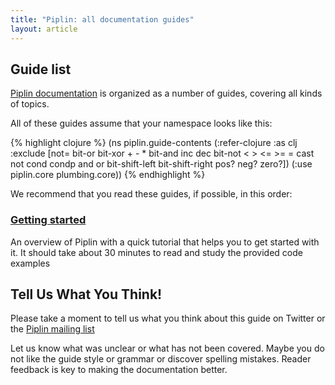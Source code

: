 ```yaml
---
title: "Piplin: all documentation guides"
layout: article
---
```


## Guide list

[Piplin documentation](http://piplin.org) is organized as a number of guides, covering all kinds of topics.

All of these guides assume that your namespace looks like this:

{% highlight clojure %}
(ns piplin.guide-contents
  (:refer-clojure :as clj :exclude [not= bit-or bit-xor + - * bit-and inc dec bit-not < > <= >= = cast not cond condp and or bit-shift-left bit-shift-right pos? neg? zero?])
  (:use piplin.core plumbing.core))
{% endhighlight %}


We recommend that you read these guides, if possible, in this order:

###  [Getting started](/articles/intro.html)

An overview of Piplin with a quick tutorial that helps you to get started with it. It should take about
30 minutes to read and study the provided code examples

## Tell Us What You Think!

Please take a moment to tell us what you think about this guide on Twitter or the [Piplin mailing list](https://groups.google.com/forum/#!forum/piplin)

Let us know what was unclear or what has not been covered. Maybe you do not like the guide style or grammar or discover spelling mistakes. Reader feedback is key to making the documentation better.
